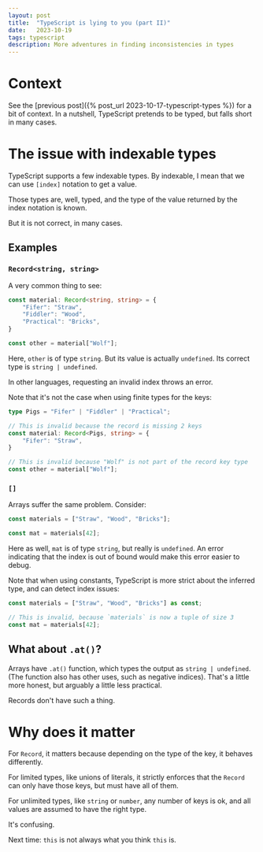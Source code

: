 ```yaml
---
layout: post
title:  "TypeScript is lying to you (part II)"
date:   2023-10-19
tags: typescript
description: More adventures in finding inconsistencies in types
---
```


# Context

See the [previous post]({% post_url 2023-10-17-typescript-types %}) for a bit of context. In a nutshell, TypeScript pretends to be typed, but falls short in many cases.

# The **issue** with indexable types

TypeScript supports a few indexable types. By indexable, I mean that we can use `[index]` notation to get a value.

Those types are, well, typed, and the type of the value returned by the index notation is known.

But it is not correct, in many cases.

## Examples

### `Record<string, string>`

A very common thing to see:

```ts
const material: Record<string, string> = {
    "Fifer": "Straw",
    "Fiddler": "Wood",
    "Practical": "Bricks",
}

const other = material["Wolf"];
```

Here, `other` is of type `string`. But its value is actually `undefined`. Its correct type is `string | undefined`.

In other languages, requesting an invalid index throws an error.

Note that it's not the case when using finite types for the keys:

```ts
type Pigs = "Fifer" | "Fiddler" | "Practical";

// This is invalid because the record is missing 2 keys
const material: Record<Pigs, string> = {
    "Fifer": "Straw",
}

// This is invalid because "Wolf" is not part of the record key type
const other = material["Wolf"];
```

### `[]`

Arrays suffer the same problem. Consider:

```ts
const materials = ["Straw", "Wood", "Bricks"];

const mat = materials[42];
```

Here as well, `mat` is of type `string`, but really is `undefined`. An error indicating that the index is out of bound would make this error easier to debug.

Note that when using constants, TypeScript is more strict about the inferred type, and can detect index issues:


```ts
const materials = ["Straw", "Wood", "Bricks"] as const;

// This is invalid, because `materials` is now a tuple of size 3
const mat = materials[42];
```

## What about `.at()`?

Arrays have `.at()` function, which types the output as `string | undefined`. (The function also has other uses, such as negative indices). That's a little more honest, but arguably a little less practical.

Records don't have such a thing.

# Why does it matter

For `Record`, it matters because depending on the type of the key, it behaves differently.

For limited types, like unions of literals, it strictly enforces that the `Record` can only have those keys, but must have all of them.

For unlimited types, like `string` or `number`, any number of keys is ok, and all values are assumed to have the right type.

It's confusing.

Next time: `this` is not always what you think `this` is.
<!--stackedit_data:
eyJoaXN0b3J5IjpbOTU0OTcyMTEzXX0=
-->